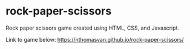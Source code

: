 # rock-paper-scissors

Rock paper scissors game created using HTML, CSS, and Javascript.

Link to game below:
https://nthomasvan.github.io/rock-paper-scissors/
